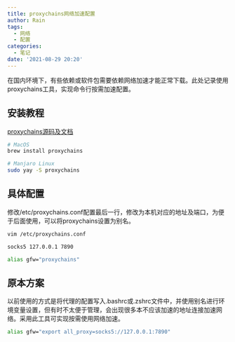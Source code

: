 ```yaml
---
title: proxychains网络加速配置
author: Rain
tags:
  - 网络
  - 配置
categories:
  - 笔记
date: '2021-08-29 20:20'
---
```


在国内环境下，有些依赖或软件包需要依赖网络加速才能正常下载。此处记录使用proxychains工具，实现命令行按需加速配置。

## 安装教程

[proxychains源码及文档](https://github.com/haad/proxychains)

```sh
# MacOS
brew install proxychains

# Manjaro Linux
sudo yay -S proxychains
```

## 具体配置

修改/etc/proxychains.conf配置最后一行，修改为本机对应的地址及端口，为便于后面使用，可以将proxychains设置为别名。

```sh
vim /etc/proxychains.conf

socks5 127.0.0.1 7890

alias gfw="proxychains"
```

## 原本方案

以前使用的方式是将代理的配置写入.bashrc或.zshrc文件中，并使用别名进行环境变量设置，但有时不太便于管理，会出现很多本不应该加速的地址连接加速网络。采用此工具可实现按需使用网络加速。

```sh
alias gfw="export all_proxy=socks5://127.0.0.1:7890"
```
